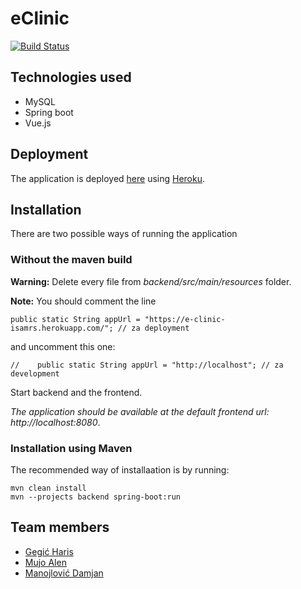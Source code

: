 # eClinic
[![Build Status](https://travis-ci.com/ISAMRST07/MRSISA2020_T07.svg?branch=databaseDev)](https://travis-ci.com/ISAMRST07/MRSISA2020_T07)
## Technologies used

* MySQL
* Spring boot
* Vue.js

## Deployment

The application is deployed [here](https://e-clinic-isamrs.herokuapp.com/ "eClinic") using [Heroku](https://heroku.com "Heroku").

## Installation

There are two possible ways of running the application

### Without the maven build

**Warning:** Delete every file from *backend/src/main/resources* folder.

**Note:** You should comment the line 

```
public static String appUrl = "https://e-clinic-isamrs.herokuapp.com/"; // za deployment
```

and uncomment this one:

```
//    public static String appUrl = "http://localhost"; // za development
```

Start backend and the frontend.

*The application should be available at the default frontend url: http://localhost:8080*.


### Installation using Maven

The recommended way of installaation is by running:

```
mvn clean install
mvn --projects backend spring-boot:run
```

## Team members

* [Gegić Haris](https://github.com/gegic "gegic")
* [Mujo Alen](https://github.com/alen1010 "alen1010")
* [Manojlović Damjan](https://github.com/Damjan032 "Damjan032")

